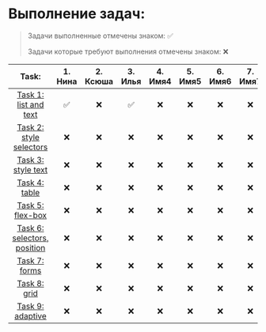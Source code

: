 # Выполнение задач:

> Задачи выполненные отмечены знаком: &#9989;
>
> Задачи которые требуют выполнения отмечены знаком: &#10060;

| Task: | 1. Нина | 2. Ксюша | 3. Илья | 4. Имя4 | 5. Имя5 | 6. Имя6 | 7. Имя7 | 8. Имя8 | 9. Имя9 | 10. Имя10 |
|:-----:|:-------:|:-------:|:-------:|:-------:|:-------:|:-------:|:-------:|:-------:|:-------:|:---------:|
| [Task 1: list and text](https://momaesham.github.io/html-css/dz/1) | ✅ | ❌ | ✅ | ❌ | ❌ | ❌ | ❌ | ❌ | ❌ | ❌ |
| [Task 2: style selectors](https://momaesham.github.io/html-css/dz/2) | ❌ | ❌ | ❌ | ❌ | ❌ | ❌ | ❌ | ❌ | ❌ | ❌ |
| [Task 3: style text](https://momaesham.github.io/html-css/dz/3) | ❌ | ❌ | ❌ | ❌ | ❌ | ❌ | ❌ | ❌ | ❌ | ❌ |
| [Task 4: table](https://momaesham.github.io/html-css/dz/4) | ❌ | ❌ | ❌ | ❌ | ❌ | ❌ | ❌ | ❌ | ❌ | ❌ |
| [Task 5: flex-box](https://momaesham.github.io/html-css/dz/5) | ❌ | ❌ | ❌ | ❌ | ❌ | ❌ | ❌ | ❌ | ❌ | ❌ |
| [Task 6: selectors, position](https://momaesham.github.io/html-css/dz/6) | ❌ | ❌ | ❌ | ❌ | ❌ | ❌ | ❌ | ❌ | ❌ | ❌ |
| [Task 7: forms](https://momaesham.github.io/html-css/dz/7) | ❌ | ❌ | ❌ | ❌ | ❌ | ❌ | ❌ | ❌ | ❌ | ❌ |
| [Task 8: grid](https://momaesham.github.io/html-css/dz/8) | ❌ | ❌ | ❌ | ❌ | ❌ | ❌ | ❌ | ❌ | ❌ | ❌ |
| [Task 9: adaptive](https://momaesham.github.io/html-css/dz/9) | ❌ | ❌ | ❌ | ❌ | ❌ | ❌ | ❌ | ❌ | ❌ | ❌ |

